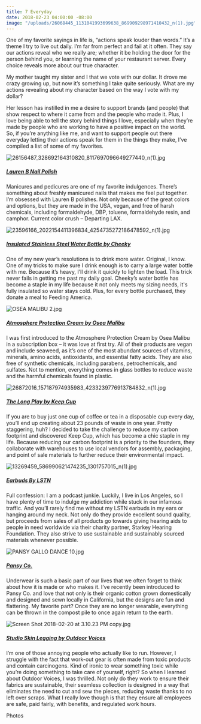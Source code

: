 ```yaml
---
title: 7 Everyday
date: 2018-02-23 04:00:00 -08:00
image: "/uploads/26068445_1131041993699638_869909298971410432_n(1).jpg"
---
```


One of my favorite sayings in life is, “actions speak louder than words.”  It’s a theme I try to live out daily. I’m far from perfect and fail at it often. They say our actions reveal who we really are; whether it be holding the door for the person behind you, or learning the name of your restaurant server. Every choice reveals more about our true character.

My mother taught my sister and I that we vote with our dollar. It drove me crazy growing up, but now it’s something I take quite seriously. What are my actions revealing about my character based on the way I vote with my dollar?

Her lesson has instilled in me a desire to support brands (and people) that show respect to where it came from and the people who made it. Plus, I love being able to tell the story behind things I love, especially when they’re made by people who are working to have a positive impact on the world. So, if you’re anything like me, and want to support people out there everyday letting their actions speak for them in the things they make, I’ve compiled a list of some of my favorites.

![26156487_328692164310820_8117697096649277440_n(1).jpg](/uploads/26156487_328692164310820_8117697096649277440_n(1).jpg)

##### [Lauren B Nail Polish](https://www.laurenbbeauty.com/)

Manicures and pedicures are one of my favorite indulgences. There’s something about freshly manicured nails that makes me feel put together. I’m obsessed with Lauren B polishes. Not only because of the great colors and options, but they are made in the USA, vegan, and free of harsh chemicals, including formaldehyde, DBP, toluene, formaldehyde resin, and camphor. Current color crush – Departing LAX.

![23596166_2022154411396834_4254735272186478592_n(1).jpg](/uploads/23596166_2022154411396834_4254735272186478592_n(1).jpg)

##### [Insulated Stainless Steel Water Bottle by Cheeky](https://www.cheekyhome.com/products/cheeky-go-millennial-pink-20oz-water-bottle)

One of my new year’s resolutions is to drink more water. Original, I know. One of my tricks to make sure I drink enough is to carry a large water bottle with me. Because it’s heavy, I’ll drink it quickly to lighten the load. This trick never fails in getting me past my daily goal. Cheeky’s water bottle has become a staple in my life because it not only meets my sizing needs, it's fully insulated so water stays cold. Plus, for every bottle purchased, they donate a meal to Feeding America.

![OSEA MALIBU 2.jpg](/uploads/OSEA%20MALIBU%202.jpg)

##### [Atmosphere Protection Cream by Osea Malibu](https://oseamalibu.com/collections/shop/products/atmosphere-protection-cream)

I was first introduced to the Atmosphere Protection Cream by Osea Malibu in a subscription box – it was love at first try. All of their products are vegan and include seaweed, as it’s one of the most abundant sources of vitamins, minerals, amino acids, antioxidants, and essential fatty acids. They are also free of synthetic chemicals, including parabens, petrochemicals, and sulfates. Not to mention, everything comes in glass bottles to reduce waste and the harmful chemicals found in plastic.

![26872016_157187974935983_4233239776913784832_n(1).jpg](/uploads/26872016_157187974935983_4233239776913784832_n(1).jpg)

##### [The Long Play by Keep Cup](http://us.keepcup.com/keepcup-series/longplay-series/longplay-cino.html)

If you are to buy just one cup of coffee or tea in a disposable cup every day, you’ll end up creating about 23 pounds of waste in one year. Pretty staggering, huh? I decided to take the challenge to reduce my carbon footprint and discovered Keep Cup, which has become a chic staple in my life. Because reducing our carbon footprint is a priority to the founders, they collaborate with warehouses to use local vendors for assembly, packaging, and point of sale materials to further reduce their environmental impact.

![13269459_586990621474235_1301757015_n(1).jpg](/uploads/13269459_586990621474235_1301757015_n(1).jpg)

##### [Earbuds By LSTN](https://lstnsound.co/collections/earbuds/products/bamboo-avalon-earbuds)

Full confession: I am a podcast junkie. Luckily, I live in Los Angeles, so I have plenty of time to indulge my addiction while stuck in our infamous traffic. And you’ll rarely find me without my LSTN earbuds in my ears or hanging around my neck. Not only do they provide excellent sound quality, but proceeds from sales of all products go towards giving hearing aids to people in need worldwide via their charity partner, Starkey Hearing Foundation. They also strive to use sustainable and sustainably sourced materials whenever possible.

![PANSY GALLO DANCE 10.jpg](/uploads/PANSY%20GALLO%20DANCE%2010.jpg)

##### [Pansy Co.](http://www.pansy.co/)

Underwear is such a basic part of our lives that we often forget to think about how it is made or who makes it. I’ve recently been introduced to Pansy Co. and love that not only is their organic cotton grown domestically and designed and sewn locally in California, but the designs are fun and flattering. My favorite part?  Once they are no longer wearable, everything can be thrown in the compost pile to once again return to the earth.

![Screen Shot 2018-02-20 at 3.10.23 PM copy.jpg](/uploads/Screen%20Shot%202018-02-20%20at%203.10.23%20PM%20copy.jpg)

##### [Studio Skin Legging by Outdoor Voices](https://www.outdoorvoices.com/products/studio-skin-legging?variant=19637567685)

I’m one of those annoying people who actually like to run. However, I struggle with the fact that work-out gear is often made from toxic products and contain carcinogens. Kind of ironic to wear something toxic while you’re doing something to take care of yourself, right? So when I learned about Outdoor Voices, I was thrilled. Not only do they work to ensure their fabrics are sustainable, their seamless collection is designed in a way that eliminates the need to cut and sew the pieces, reducing waste thanks to no left over scraps. What I really love though is that they ensure all employees are safe, paid fairly, with benefits, and regulated work hours.

Photos